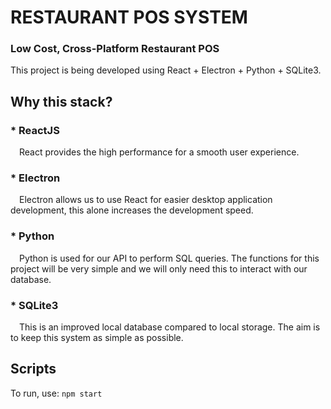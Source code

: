# RESTAURANT POS SYSTEM

### Low Cost, Cross-Platform Restaurant POS

This project is being developed using React + Electron + Python + SQLite3.

## Why this stack?

### * ReactJS

&emsp;React provides the high performance for a smooth user experience.


### * Electron

&emsp;Electron allows us to use React for easier desktop application development, this alone increases the development speed.

### * Python

&emsp;Python is used for our API to perform SQL queries. The functions for this project will be very simple and we will only need this to interact with our database.

### * SQLite3

&emsp;This is an improved local database compared to local storage. The aim is to keep this system as simple as possible.


## Scripts

To run, use: ```npm start```